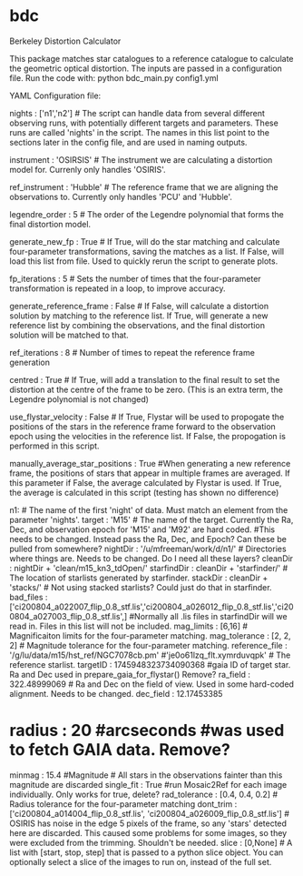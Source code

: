# bdc
Berkeley Distortion Calculator

This package matches star catalogues to a reference catalogue to calculate the geometric optical distortion.
The inputs are passed in a configuration file.
Run the code with:
python bdc_main.py config1.yml



YAML Configuration file:

nights : ['n1','n2']		# The script can handle data from several different observing runs, with potentially different 
							targets and parameters. These runs are called 'nights' in the script. The names in this list
							point to the sections later in the config file, and are used in naming outputs.

instrument : 'OSIRSIS'	# The instrument we are calculating a distortion model for. Currenly only handles 'OSIRIS'.

ref_instrument : 'Hubble'	# The reference frame that we are aligning the observations to. Currently only handles 'PCU' 
							and 'Hubble'.

legendre_order : 5			# The order of the Legendre polynomial that forms the final distortion model.

generate_new_fp : True 		# If True, will do the star matching and calculate four-parameter transformations, saving the 
							matches as a list. If False, will load this list from file. Used to quickly rerun the script to 
							generate plots.

fp_iterations : 5			# Sets the number of times that the four-parameter transformation is repeated in a loop, to
							 improve accuracy.

generate_reference_frame : False	# If False, will calculate a distortion solution by matching to the reference list. If 
									True, will generate a new reference list by combining the observations, and the final 
									distortion solution will be matched to that.

ref_iterations : 8			# Number of times to repeat the reference frame generation

centred : True 		# If True, will add a translation to the final result to set the distortion at the centre of 
							the frame to be zero. (This is an extra term, the Legendre polynomial is not changed) 

use_flystar_velocity  : False  		# If True, Flystar will be used to propogate the positions of the stars in the reference frame forward to the observation epoch using the velocities in the reference list. If False, the propogation is performed in this script.

manually_average_star_positions : True  #When generating a new reference frame, the positions of stars that appear in multiple frames are averaged. If this parameter if False, the average calculated by Flystar is used. If True, the average is calculated in this script (testing has shown no difference)

n1:  								# The name of the first 'night' of data. Must match an element from the parameter 'nights'.
  target        : 'M15'				# The name of the target. Currently the Ra, Dec, and observation epoch for 'M15' and 'M92' are hard coded.
  									#This needs to be changed. Instead pass the Ra, Dec, and Epoch? Can these be pulled from somewhere?
  nightDir      : '/u/mfreeman/work/d/n1/'          # Directories where things are. Needs to be changed. Do I need all these layers?
  cleanDir      : nightDir + 'clean/m15_kn3_tdOpen/'
  starfindDir   : cleanDir + 'starfinder/'          # The location of starlists generated by starfinder.
  stackDir      : cleanDir + 'stacks/'				# Not using stacked starlists? Could just do that in starfinder.
  bad_files     : ['ci200804_a022007_flip_0.8_stf.lis','ci200804_a026012_flip_0.8_stf.lis','ci200804_a027003_flip_0.8_stf.lis',]  #Normally all .lis files in starfindDir will we read in. Files in this list will not be included.
  mag_limits    : [6,16]							# Magnificaiton limits for the four-parameter matching.
  mag_tolerance : [2, 2, 2]							# Magnitude tolerance for the four-parameter matching.
  reference_file   : '/g/lu/data/m15/hst_ref/NGC7078cb.pm' #'je0o61lzq_flt.xymrduvqpk'    # The reference starlist.
  targetID      : 1745948323734090368   #gaia ID of target star. Ra and Dec used in prepare_gaia_for_flystar() Remove?
  ra_field      : 322.48999069			# Ra and Dec on the field of view. Used in some hard-coded alignment. Needs to be changed.
  dec_field     : 12.17453385
  # radius        : 20   #arcseconds    #was used to fetch GAIA data. Remove?
  minmag        : 15.4  #Magnitude 		# All stars in the observations fainter than this magnitude are discarded
  single_fit    : True  #run Mosaic2Ref for each image individually. Only works for true, delete?
  rad_tolerance : [0.4, 0.4, 0.2]       # Radius tolerance for the four-parameter matching
  dont_trim     : ['ci200804_a014004_flip_0.8_stf.lis', 'ci200804_a026009_flip_0.8_stf.lis']   # OSIRIS has noise in the edge 5 pixels of the frame, so any 'stars' detected here are discarded. This caused some problems for some images, so they were excluded from the trimming. Shouldn't be needed.
  slice         : [0,None]  			# A list with [start, stop, step] that is passed to a python slice object. You can optionally select a slice of the images to run on, instead of the full set.